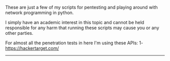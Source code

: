 These are just a few of my scripts for pentesting and playing around with network programming in python.

I simply have an academic interest in this topic and cannot be held responsible for any harm that running these scripts
may cause you or any other parties.

For almost all the penetration tests in here I'm using these APIs:
1- https://hackertarget.com/

************************************************************************

